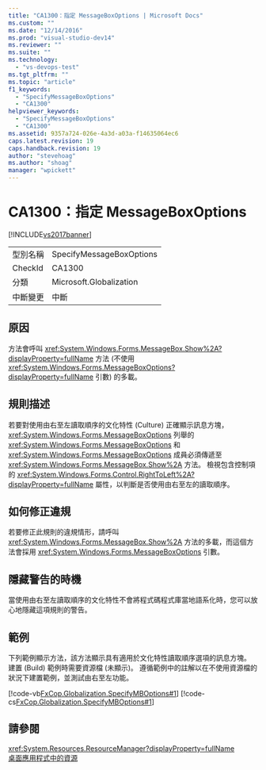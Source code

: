 ```yaml
---
title: "CA1300：指定 MessageBoxOptions | Microsoft Docs"
ms.custom: ""
ms.date: "12/14/2016"
ms.prod: "visual-studio-dev14"
ms.reviewer: ""
ms.suite: ""
ms.technology: 
  - "vs-devops-test"
ms.tgt_pltfrm: ""
ms.topic: "article"
f1_keywords: 
  - "SpecifyMessageBoxOptions"
  - "CA1300"
helpviewer_keywords: 
  - "SpecifyMessageBoxOptions"
  - "CA1300"
ms.assetid: 9357a724-026e-4a3d-a03a-f14635064ec6
caps.latest.revision: 19
caps.handback.revision: 19
author: "stevehoag"
ms.author: "shoag"
manager: "wpickett"
---
```

# CA1300：指定 MessageBoxOptions
[!INCLUDE[vs2017banner](../code-quality/includes/vs2017banner.md)]

|||  
|-|-|  
|型別名稱|SpecifyMessageBoxOptions|  
|CheckId|CA1300|  
|分類|Microsoft.Globalization|  
|中斷變更|中斷|  
  
## 原因  
 方法會呼叫 <xref:System.Windows.Forms.MessageBox.Show%2A?displayProperty=fullName> 方法 \(不使用 <xref:System.Windows.Forms.MessageBoxOptions?displayProperty=fullName> 引數\) 的多載。  
  
## 規則描述  
 若要對使用由右至左讀取順序的文化特性 \(Culture\) 正確顯示訊息方塊，<xref:System.Windows.Forms.MessageBoxOptions> 列舉的 <xref:System.Windows.Forms.MessageBoxOptions> 和 <xref:System.Windows.Forms.MessageBoxOptions> 成員必須傳遞至 <xref:System.Windows.Forms.MessageBox.Show%2A> 方法。  檢視包含控制項的 <xref:System.Windows.Forms.Control.RightToLeft%2A?displayProperty=fullName> 屬性，以判斷是否使用由右至左的讀取順序。  
  
## 如何修正違規  
 若要修正此規則的違規情形，請呼叫 <xref:System.Windows.Forms.MessageBox.Show%2A> 方法的多載，而這個方法會採用 <xref:System.Windows.Forms.MessageBoxOptions> 引數。  
  
## 隱藏警告的時機  
 當使用由右至左讀取順序的文化特性不會將程式碼程式庫當地語系化時，您可以放心地隱藏這項規則的警告。  
  
## 範例  
 下列範例顯示方法，該方法顯示具有適用於文化特性讀取順序選項的訊息方塊。  建置 \(Build\) 範例時需要資源檔 \(未顯示\)。  遵循範例中的註解以在不使用資源檔的狀況下建置範例，並測試由右至左功能。  
  
 [!code-vb[FxCop.Globalization.SpecifyMBOptions#1](../code-quality/codesnippet/VisualBasic/ca1300-specify-messageboxoptions_1.vb)]
 [!code-cs[FxCop.Globalization.SpecifyMBOptions#1](../code-quality/codesnippet/CSharp/ca1300-specify-messageboxoptions_1.cs)]  
  
## 請參閱  
 <xref:System.Resources.ResourceManager?displayProperty=fullName>   
 [桌面應用程式中的資源](../Topic/Resources%20in%20Desktop%20Apps.md)